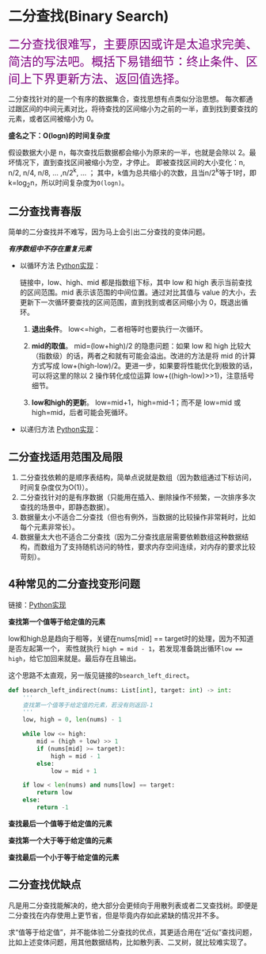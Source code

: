 # 二分查找(Binary Search)

<font color=purple size=5>二分查找很难写，主要原因或许是太追求完美、简洁的写法吧。概括下易错细节：终止条件、区间上下界更新方法、返回值选择。</font>

二分查找针对的是一个有序的数据集合，查找思想有点类似分治思想。
每次都通过跟区间的中间元素对比，将待查找的区间缩小为之前的一半，直到找到要查找的元素，或者区间被缩小为 0。

**盛名之下：O(logn)的时间复杂度**

假设数据大小是 n，每次查找后数据都会缩小为原来的一半，也就是会除以 2。最坏情况下，直到查找区间被缩小为空，才停止。
即被查找区间的大小变化：n, n/2, n/4, n/8, … ,n/2<sup>k</sup>, … ；
其中，k值为总共缩小的次数，且当n/2<sup>k</sup>等于1时，即k=log<sub>2</sub>n，所以时间复杂度为`O(logn)`。

## 二分查找青春版

简单的二分查找并不难写，因为马上会引出二分查找的变体问题。

***有序数组中不存在重复元素***

- 以循环方法 [Python实现](https://github.com/vfa25/leetcode_notes/blob/master/notes/bsearch/bsearch_circle.py)：

    链接中，low、high、mid 都是指数组下标，其中 low 和 high 表示当前查找的区间范围。mid 表示该范围的中间位置。通过对比其值与 value 的大小，去更新下一次循环要查找的区间范围，直到找到或者区间缩小为 0，既退出循环。

    1. **退出条件**。
    low<=high，二者相等时也要执行一次循环。

    2. **mid的取值**。
    mid=(low+high)/2 的隐患问题：如果 low 和 high 比较大（指数级）的话，两者之和就有可能会溢出。改进的方法是将 mid 的计算方式写成 low+(high-low)/2。更进一步，如果要将性能优化到极致的话，可以将这里的除以 2 操作转化成位运算 low+((high-low)>>1)，注意括号细节。

    3. **low和high的更新**。
    low=mid+1，high=mid-1；而不是 low=mid 或 high=mid，后者可能会死循环。

- 以递归方法 [Python实现](https://github.com/vfa25/leetcode_notes/blob/master/notes/bsearch/bsearch_recursion.py)：

## 二分查找适用范围及局限

1. 二分查找依赖的是顺序表结构，简单点说就是数组（因为数组通过下标访问，时间复杂度仅为O(1)）。
2. 二分查找针对的是有序数据（只能用在插入、删除操作不频繁，一次排序多次查找的场景中，即静态数据）。
3. 数据量太小不适合二分查找（但也有例外，当数据的比较操作非常耗时，比如每个元素非常长）。
4. 数据量太大也不适合二分查找（因为二分查找底层需要依赖数组这种数据结构，而数组为了支持随机访问的特性，要求内存空间连续，对内存的要求比较苛刻）。

## 4种常见的二分查找变形问题

链接：[Python实现](https://github.com/vfa25/leetcode_notes/blob/master/notes/bsearch/bs_variants.py)

**查找第一个值等于给定值的元素**

low和high总是趋向于相等，关键在nums[mid] == target时的处理，因为不知道是否左起第一个，
索性就执行 `high = mid - 1`，若发现准备跳出循环`low == high`，给它加回来就是。最后存在且输出。

这个思路不太直观，另一版见链接的`bsearch_left_direct`。

```py
def bsearch_left_indirect(nums: List[int], target: int) -> int:
    '''
    查找第一个值等于给定值的元素，若没有则返回-1
    '''
    low, high = 0, len(nums) - 1

    while low <= high:
        mid = (high + low) >> 1
        if (nums[mid] >= target):
            high = mid - 1
        else:
            low = mid + 1

    if low < len(nums) and nums[low] == target:
        return low
    else:
        return -1
```

**查找最后一个值等于给定值的元素**

**查找第一个大于等于给定值的元素**

**查找最后一个小于等于给定值的元素**

## 二分查找优缺点

凡是用二分查找能解决的，绝大部分会更倾向于用散列表或者二叉查找树。即便是二分查找在内存使用上更节省，但是毕竟内存如此紧缺的情况并不多。

求“值等于给定值”，并不能体验二分查找的优点，其更适合用在“近似”查找问题，比如上述变体问题，用其他数据结构，比如散列表、二叉树，就比较难实现了。
